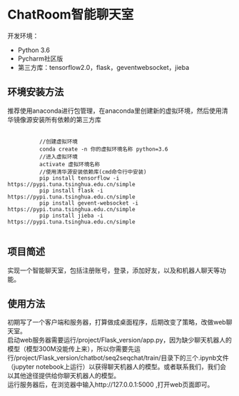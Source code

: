 # ChatRoom智能聊天室
开发环境：
- Python 3.6
- Pycharm社区版
- 第三方库：tensorflow2.0，flask，geventwebsocket，jieba
## 环境安装方法
推荐使用anaconda进行包管理，在anaconda里创建新的虚拟环境，然后使用清华镜像源安装所有依赖的第三方库 <br>
<pre>
    <code>
          //创建虚拟环境
          conda create -n 你的虚拟环境名称 python=3.6
          //进入虚拟环境
          activate 虚拟环境名称 
          //使用清华源安装依赖库(cmd命令行中安装)
          pip install tensorflow -i https://pypi.tuna.tsinghua.edu.cn/simple
          pip install flask -i https://pypi.tuna.tsinghua.edu.cn/simple
          pip install gevent-websocket -i https://pypi.tuna.tsinghua.edu.cn/simple
          pip install jieba -i https://pypi.tuna.tsinghua.edu.cn/simple
    </code>
</pre>
## 项目简述
实现一个智能聊天室，包括注册账号，登录，添加好友，以及和机器人聊天等功能。
## 使用方法
初期写了一个客户端和服务器，打算做成桌面程序，后期改变了策略，改做web聊天室。 <br>
启动web服务器需要运行/project/Flask_version/app.py，因为缺少聊天机器人的模型（模型300M没能传上来），所以你需要先运行/project/Flask_version/chatbot/seq2seqchat/train/目录下的三个.ipynb文件（jupyter notebook上运行）以获得聊天机器人的模型。或者联系我们，我们会以其他途径提供给你聊天机器人的模型。<br>
运行服务器后，在浏览器中输入http://127.0.0.1:5000 ,打开web页面即可。
